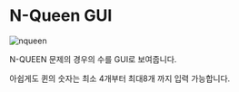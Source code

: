 # N-Queen GUI

![nqueen](https://user-images.githubusercontent.com/109838831/203710059-8361cb8e-689b-4ff9-aca7-34a3eca44e2a.gif)


N-QUEEN 문제의 경우의 수를 GUI로 보여줍니다.

아쉽게도 퀸의 숫자는 최소 4개부터 최대8개 까지 입력 가능합니다.
